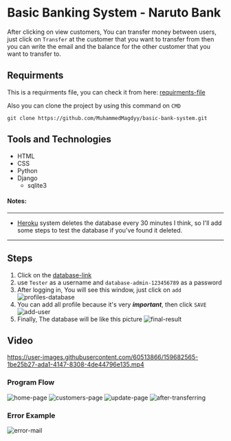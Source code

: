 # Basic Banking System - Naruto Bank

After clicking on view customers, You can transfer money between users, just click on `Transfer` at the customer that you want to transfer from then you can write the email and the balance for the other customer that you want to transfer to.

## Requirments
This is a requirments file, you can check it from here: [requirments-file](https://github.com/MuhammedMagdyy/basic-bank-system/blob/main/requirements.txt)

Also you can clone the project by using this command on `CMD`
```
git clone https://github.com/MuhammedMagdyy/basic-bank-system.git
```

## Tools and Technologies
- HTML
- CSS
- Python
- Django
  - sqlite3

#### Notes:
------------------
* [Heroku](https://dashboard.heroku.com/) system deletes the database every 30 minutes I think, so I'll add some steps to test the database if you've found it deleted.
------------------
## Steps
1. Click on the [database-link](https://banking1system.herokuapp.com/admin)
2.  use ```Tester``` as a username and ```database-admin-123456789``` as a password
3.  After logging in, You will see this window, just click on ```add``` ![profiles-database](https://user-images.githubusercontent.com/60513866/159703692-9d7d4fe5-4bfb-4114-86d1-4bc8e47ab59b.png)
4. You can add all profile because it's very ***important***, then click ```SAVE``` ![add-user](https://user-images.githubusercontent.com/60513866/159703111-22f05005-749e-4cc1-bb51-88d5876e91f0.png)
5. Finally, The database will be like this picture ![final-result](https://user-images.githubusercontent.com/60513866/159703481-53eaa25f-077f-4d01-bbe7-96c64641b450.png)

## Video
https://user-images.githubusercontent.com/60513866/159682565-1be25b27-ada1-4147-8308-4de44796e135.mp4

### Program Flow
![home-page](https://user-images.githubusercontent.com/60513866/159690900-72be23b7-5fea-4e55-94e6-82e5dce2f37d.png)
![customers-page](https://user-images.githubusercontent.com/60513866/159690983-22359e55-fa86-425c-9ac8-d6a656436a2f.png)
![update-page](https://user-images.githubusercontent.com/60513866/159691112-cfe2341b-e67a-4ed9-af88-984cd7abdd54.png)
![after-transferring](https://user-images.githubusercontent.com/60513866/159692456-8294cb22-50b2-4ab7-83d0-5d57a74ece06.png)

### Error Example
![error-mail](https://user-images.githubusercontent.com/60513866/159691618-5b98446d-676f-4c21-9a93-27e4dc82b826.png)

